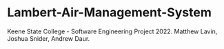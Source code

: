# Lambert-Air-Management-System
Keene State College - Software Engineering Project 2022. Matthew Lavin, Joshua Snider, Andrew Daur. 
